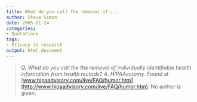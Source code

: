 ```yaml
---
title: What do you call the removal of ...
author: Steve Simon
date: 2005-01-24
categories:
- Quotations
tags:
- Privacy in research
output: html_document
---
```

> *Q. What do you call the the removal of individually identifiable
> health information from health records? A. HIPAAectomy*. Found at
> [www.hipaadvisory.com/live/FAQ/humor.htm](http://www.hipaadvisory.com/live/FAQ/humor.htm).
> No author is given.
